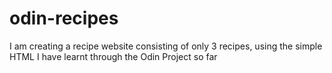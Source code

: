 # odin-recipes
I am creating a recipe website consisting of only 3 recipes, using the simple HTML I have learnt through the Odin Project so far